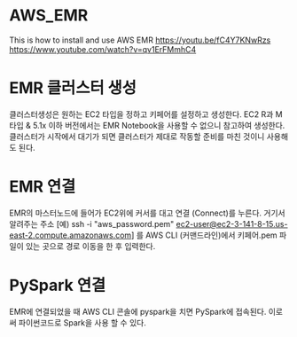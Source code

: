 # AWS_EMR

This is how to install and use AWS EMR
https://youtu.be/fC4Y7KNwRzs 
https://www.youtube.com/watch?v=qv1ErFMmhC4



# EMR 클러스터 생성

클러스터생성은 원하는 EC2 타입을 정하고 키페어를 설정하고 생성한다. EC2 R과 M 타입 & 5.1x 이하 버전에서는 EMR Notebook을 사용할 수 없으니 참고하여 생성한다.
클러스터가 시작에서 대기가 되면 클러스터가 제대로 작동할 준비를 마친 것이니 사용해도 된다.



# EMR 연결

EMR의 마스터노드에 들어가 EC2위에 커서를 대고 연결 (Connect)를 누른다. 거기서 알려주는 주소 [예) ssh -i "aws_password.pem" ec2-user@ec2-3-141-8-15.us-east-2.compute.amazonaws.com]
를 AWS CLI (커맨드라인)에서 키페어.pem 파일이 있는 곳으로 경로 이동을 한 후 입력한다. 


# PySpark 연결

EMR에 연결되었을 때 AWS CLI 콘솔에 pyspark을 치면 PySpark에 접속된다. 이로써 파이썬코드로 Spark을 사용 할 수 있다.
